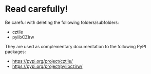 # Read carefully!

Be careful with deleting the following folders/subfolders:  

- cztile
- pylibCZIrw  

They are used as complementary documentation to the following PyPI packages:  

- https://pypi.org/project/cztile/  
- https://pypi.org/project/pylibczirw/

